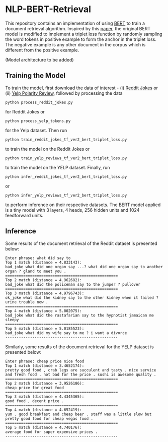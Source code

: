 # NLP-BERT-Retrieval

This repository contains an implementation of using [BERT](https://arxiv.org/abs/1810.04805) to train a document retrieval algorithm. Inspired by this [paper](https://arxiv.org/abs/2007.15651), the original BERT model is modified to implement a triplet loss function by randomly sampling the word tokens in positive example to form the anchor in the triplet loss. The negative example is any other document in the corpus which is different from the positive example. 

(Model architecture to be added)

## Training the Model
To train the model, first download the data of interest - (i) [Reddit Jokes](https://github.com/taivop/joke-dataset) or (ii) [Yelp Polarity Review](https://course.fast.ai/datasets), followed by processing the data
```
python process_reddit_jokes.py
```
for Reddit Jokes or
```
python process_yelp_tokens.py
```
for the Yelp dataset. Then run
```
python train_reddit_jokes_tf_ver2_bert_triplet_loss.py
```
to train the model on the Reddit Jokes or
```
python train_yelp_reviews_tf_ver2_bert_triplet_loss.py
```
to train the model on the YELP dataset. Finally, run
```
python infer_reddit_jokes_tf_ver2_bert_triplet_loss.py
```
or 
```
python infer_yelp_reviews_tf_ver2_bert_triplet_loss.py
```
to perform inference on their respective datasets. The BERT model applied is a tiny model with 3 layers, 4 heads, 256 hidden units and 1024 feedforward units.

## Inference
Some results of the document retrieval of the Reddit dataset is presented below:
```
Enter phrase: what did say to
Top 1 match (distance = 4.833143):
bad_joke what did one organ say ...? what did one organ say to another organ ? gland to meet you .
==================================================
Top 2 match (distance = 4.962682):
bad_joke what did the policeman say to the jumper ? pullover
==================================================
Top 3 match (distance = 4.9796743):
ok_joke what did the kidney say to the other kidney when it failed ? urine trouble now .
==================================================
Top 4 match (distance = 5.002075):
bad_joke what did the rastafarian say to the hypnotist jamaican me sleepy
==================================================
Top 5 match (distance = 5.0185523):
bad_joke what did my wife say to me ? i want a divorce
--------------------------------------------------
```
Similarly, some results of the document retrieval for the YELP dataset is presented below:
```
Enter phrase: cheap price nice food
Top 1 match (distance = 3.4652174):
pretty good food , crab legs are succulent and tasty . nice service and fresh food . not bad for the price . sushi is awesome quality .
==================================================
Top 2 match (distance = 3.9526186):
cheap price for great food
==================================================
Top 3 match (distance = 4.4345365):
good food , decent price .
==================================================
Top 4 match (distance = 4.652419):
yum . good breakfast and cheap beer . staff was a little slow but pretty good food for cheap vegas food .
==================================================
Top 5 match (distance = 4.740176):
average food for super expensive prices .
--------------------------------------------------
```

